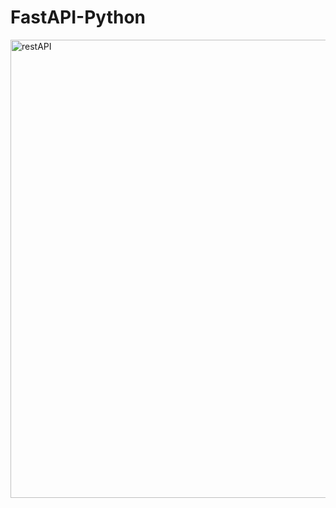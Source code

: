 # FastAPI-Python

<img width="733" alt="restAPI" src="https://user-images.githubusercontent.com/68276889/176442644-440c041e-be2c-4ee5-9adf-8e1a23901272.png">
